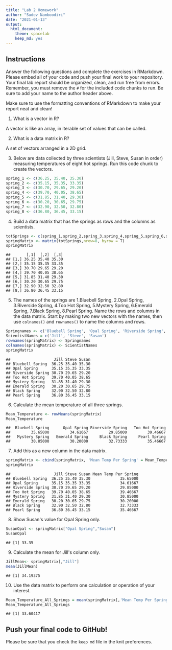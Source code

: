 ```yaml
---
title: "Lab 2 Homework"
author: "Sudev Namboodiri"
date: "2021-01-13"
output:
  html_document: 
    theme: spacelab
    keep_md: yes
---
```


## Instructions
Answer the following questions and complete the exercises in RMarkdown. Please embed all of your code and push your final work to your repository. Your final lab report should be organized, clean, and run free from errors. Remember, you must remove the `#` for the included code chunks to run. Be sure to add your name to the author header above.  

Make sure to use the formatting conventions of RMarkdown to make your report neat and clean!  

1. What is a vector in R?  

A vector is like an array, in iterable set of values that can be called. 

2. What is a data matrix in R?  

A set of vectors arranged in a 2D grid. 

3. Below are data collected by three scientists (Jill, Steve, Susan in order) measuring temperatures of eight hot springs. Run this code chunk to create the vectors.  

```r
spring_1 <- c(36.25, 35.40, 35.30)
spring_2 <- c(35.15, 35.35, 33.35)
spring_3 <- c(30.70, 29.65, 29.20)
spring_4 <- c(39.70, 40.05, 38.65)
spring_5 <- c(31.85, 31.40, 29.30)
spring_6 <- c(30.20, 30.65, 29.75)
spring_7 <- c(32.90, 32.50, 32.80)
spring_8 <- c(36.80, 36.45, 33.15)
```

4. Build a data matrix that has the springs as rows and the columns as scientists.  


```r
totSprings <- c(spring_1,spring_2,spring_3,spring_4,spring_5,spring_6,spring_7,spring_8)
springMatrix <- matrix(totSprings,nrow=8, byrow = T)
springMatrix
```

```
##       [,1]  [,2]  [,3]
## [1,] 36.25 35.40 35.30
## [2,] 35.15 35.35 33.35
## [3,] 30.70 29.65 29.20
## [4,] 39.70 40.05 38.65
## [5,] 31.85 31.40 29.30
## [6,] 30.20 30.65 29.75
## [7,] 32.90 32.50 32.80
## [8,] 36.80 36.45 33.15
```


5. The names of the springs are 1.Bluebell Spring, 2.Opal Spring, 3.Riverside Spring, 4.Too Hot Spring, 5.Mystery Spring, 6.Emerald Spring, 7.Black Spring, 8.Pearl Spring. Name the rows and columns in the data matrix. Start by making two new vectors with the names, then use `colnames()` and `rownames()` to name the columns and rows.


```r
Springnames <- c('Bluebell Spring', 'Opal Spring', 'Riverside Spring', 'Too Hot Spring', 'Mystery Spring', 'Emerald Spring', 'Black Spring', 'Pearl Spring')
ScientistNames = c('Jill', 'Steve', 'Susan')
rownames(springMatrix) <- Springnames
colnames(springMatrix) <- ScientistNames
springMatrix
```

```
##                   Jill Steve Susan
## Bluebell Spring  36.25 35.40 35.30
## Opal Spring      35.15 35.35 33.35
## Riverside Spring 30.70 29.65 29.20
## Too Hot Spring   39.70 40.05 38.65
## Mystery Spring   31.85 31.40 29.30
## Emerald Spring   30.20 30.65 29.75
## Black Spring     32.90 32.50 32.80
## Pearl Spring     36.80 36.45 33.15
```


6. Calculate the mean temperature of all three springs.


```r
Mean_Temperature <- rowMeans(springMatrix)
Mean_Temperature
```

```
##  Bluebell Spring      Opal Spring Riverside Spring   Too Hot Spring 
##         35.65000         34.61667         29.85000         39.46667 
##   Mystery Spring   Emerald Spring     Black Spring     Pearl Spring 
##         30.85000         30.20000         32.73333         35.46667
```


7. Add this as a new column in the data matrix.  


```r
springMatrix <- cbind(springMatrix, 'Mean Temp Per Spring' = Mean_Temperature)
springMatrix
```

```
##                   Jill Steve Susan Mean Temp Per Spring
## Bluebell Spring  36.25 35.40 35.30             35.65000
## Opal Spring      35.15 35.35 33.35             34.61667
## Riverside Spring 30.70 29.65 29.20             29.85000
## Too Hot Spring   39.70 40.05 38.65             39.46667
## Mystery Spring   31.85 31.40 29.30             30.85000
## Emerald Spring   30.20 30.65 29.75             30.20000
## Black Spring     32.90 32.50 32.80             32.73333
## Pearl Spring     36.80 36.45 33.15             35.46667
```
8. Show Susan's value for Opal Spring only.

```r
SusanOpal <- springMatrix["Opal Spring","Susan"]
SusanOpal
```

```
## [1] 33.35
```

9. Calculate the mean for Jill's column only.  


```r
JillMean<- springMatrix[,"Jill"]
mean(JillMean)
```

```
## [1] 34.19375
```


10. Use the data matrix to perform one calculation or operation of your interest.


```r
Mean_Temperature_All_Springs = mean(springMatrix[,'Mean Temp Per Spring'])
Mean_Temperature_All_Springs
```

```
## [1] 33.60417
```


## Push your final code to GitHub!
Please be sure that you check the `keep md` file in the knit preferences.  
